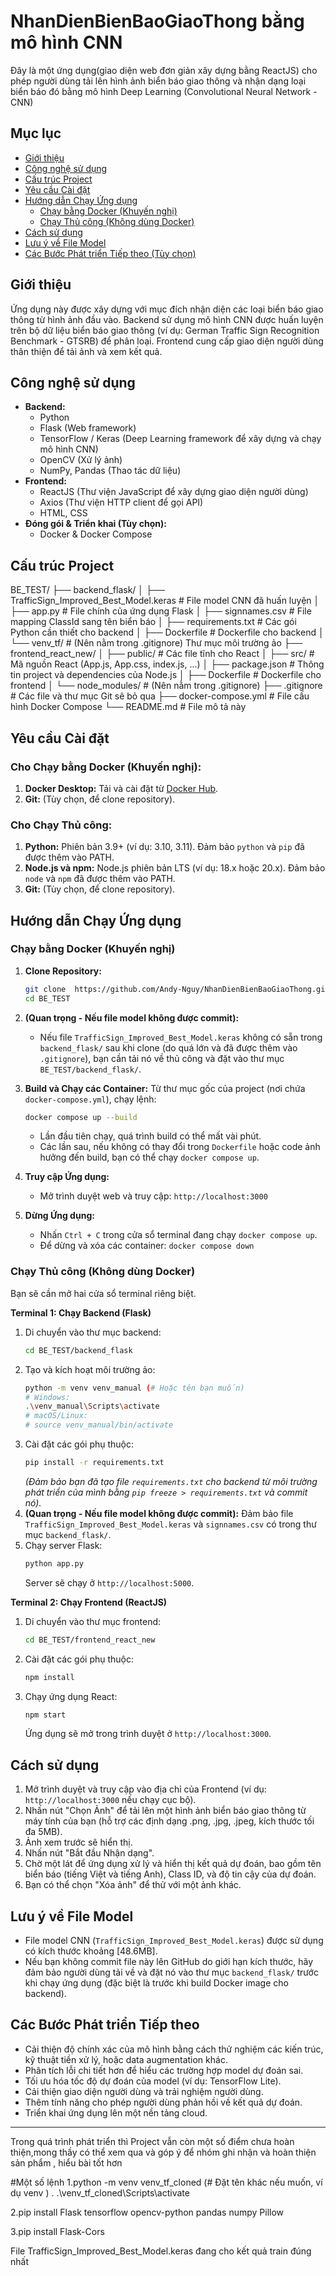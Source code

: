 ﻿# NhanDienBienBaoGiaoThong bằng mô hình CNN

Đây là một ứng dụng(giao diện web đơn giản xây dựng bằng ReactJS) cho phép người dùng tải lên hình ảnh biển báo giao thông và nhận dạng loại biển báo đó bằng mô hình Deep Learning (Convolutional Neural Network - CNN)

## Mục lục

- [Giới thiệu](#giới-thiệu)
- [Công nghệ sử dụng](#công-nghệ-sử-dụng)
- [Cấu trúc Project](#cấu-trúc-project)
- [Yêu cầu Cài đặt](#yêu-cầu-cài-đặt)
- [Hướng dẫn Chạy Ứng dụng](#hướng-dẫn-chạy-ứng-dụng)
  - [Chạy bằng Docker (Khuyến nghị)](#chạy-bằng-docker-khuyến-nghị)
  - [Chạy Thủ công (Không dùng Docker)](#chạy-thủ-công-không-dùng-docker)
- [Cách sử dụng](#cách-sử-dụng)
- [Lưu ý về File Model](#lưu-ý-về-file-model)
- [Các Bước Phát triển Tiếp theo (Tùy chọn)](#các-bước-phát-triển-tiếp-theo-tùy-chọn)

## Giới thiệu

Ứng dụng này được xây dựng với mục đích nhận diện các loại biển báo giao thông từ hình ảnh đầu vào. Backend sử dụng mô hình CNN được huấn luyện trên bộ dữ liệu biển báo giao thông (ví dụ: German Traffic Sign Recognition Benchmark - GTSRB) để phân loại. Frontend cung cấp giao diện người dùng thân thiện để tải ảnh và xem kết quả.

## Công nghệ sử dụng

*   **Backend:**
    *   Python
    *   Flask (Web framework)
    *   TensorFlow / Keras (Deep Learning framework để xây dựng và chạy mô hình CNN)
    *   OpenCV (Xử lý ảnh)
    *   NumPy, Pandas (Thao tác dữ liệu)
*   **Frontend:**
    *   ReactJS (Thư viện JavaScript để xây dựng giao diện người dùng)
    *   Axios (Thư viện HTTP client để gọi API)
    *   HTML, CSS
*   **Đóng gói & Triển khai (Tùy chọn):**
    *   Docker & Docker Compose

## Cấu trúc Project
BE_TEST/
├── backend_flask/
│ ├── TrafficSign_Improved_Best_Model.keras # File model CNN đã huấn luyện
│ ├── app.py # File chính của ứng dụng Flask
│ ├── signnames.csv # File mapping ClassId sang tên biển báo
│ ├── requirements.txt # Các gói Python cần thiết cho backend
│ ├── Dockerfile # Dockerfile cho backend
│ └── venv_tf/ # (Nên nằm trong .gitignore) Thư mục môi trường ảo
├── frontend_react_new/
│ ├── public/ # Các file tĩnh cho React
│ ├── src/ # Mã nguồn React (App.js, App.css, index.js, ...)
│ ├── package.json # Thông tin project và dependencies của Node.js
│ ├── Dockerfile # Dockerfile cho frontend
│ └── node_modules/ # (Nên nằm trong .gitignore)
├── .gitignore # Các file và thư mục Git sẽ bỏ qua
├── docker-compose.yml # File cấu hình Docker Compose
└── README.md # File mô tả này

## Yêu cầu Cài đặt

### Cho Chạy bằng Docker (Khuyến nghị):
1.  **Docker Desktop:** Tải và cài đặt từ [Docker Hub](https://www.docker.com/products/docker-desktop/).
2.  **Git:** (Tùy chọn, để clone repository).

### Cho Chạy Thủ công:
1.  **Python:** Phiên bản 3.9+ (ví dụ: 3.10, 3.11). Đảm bảo `python` và `pip` đã được thêm vào PATH.
2.  **Node.js và npm:** Node.js phiên bản LTS (ví dụ: 18.x hoặc 20.x). Đảm bảo `node` và `npm` đã được thêm vào PATH.
3.  **Git:** (Tùy chọn, để clone repository).

## Hướng dẫn Chạy Ứng dụng

### Chạy bằng Docker (Khuyến nghị)

1.  **Clone Repository:**
    ```bash
    git clone  https://github.com/Andy-Nguy/NhanDienBienBaoGiaoThong.git
    cd BE_TEST
    ```

2.  **(Quan trọng - Nếu file model không được commit):**
    *   Nếu file `TrafficSign_Improved_Best_Model.keras` không có sẵn trong `backend_flask/` sau khi clone (do quá lớn và đã được thêm vào `.gitignore`), bạn cần tải nó về thủ công và đặt vào thư mục `BE_TEST/backend_flask/`.

3.  **Build và Chạy các Container:**
    Từ thư mục gốc của project (nơi chứa `docker-compose.yml`), chạy lệnh:
    ```bash
    docker compose up --build
    ```
    *   Lần đầu tiên chạy, quá trình build có thể mất vài phút.
    *   Các lần sau, nếu không có thay đổi trong `Dockerfile` hoặc code ảnh hưởng đến build, bạn có thể chạy `docker compose up`.

4.  **Truy cập Ứng dụng:**
    *   Mở trình duyệt web và truy cập: `http://localhost:3000`

5.  **Dừng Ứng dụng:**
    *   Nhấn `Ctrl + C` trong cửa sổ terminal đang chạy `docker compose up`.
    *   Để dừng và xóa các container: `docker compose down`

### Chạy Thủ công (Không dùng Docker)

Bạn sẽ cần mở hai cửa sổ terminal riêng biệt.

**Terminal 1: Chạy Backend (Flask)**

1.  Di chuyển vào thư mục backend:
    ```bash
    cd BE_TEST/backend_flask
    ```
2.  Tạo và kích hoạt môi trường ảo:
    ```bash
    python -m venv venv_manual (# Hoặc tên bạn muốn)
    # Windows:
    .\venv_manual\Scripts\activate
    # macOS/Linux:
    # source venv_manual/bin/activate
    ```
3.  Cài đặt các gói phụ thuộc:
    ```bash
    pip install -r requirements.txt
    ```
    *(Đảm bảo bạn đã tạo file `requirements.txt` cho backend từ môi trường phát triển của mình bằng `pip freeze > requirements.txt` và commit nó).*
4.  **(Quan trọng - Nếu file model không được commit):** Đảm bảo file `TrafficSign_Improved_Best_Model.keras` và `signnames.csv` có trong thư mục `backend_flask/`.
5.  Chạy server Flask:
    ```bash
    python app.py
    ```
    Server sẽ chạy ở `http://localhost:5000`.

**Terminal 2: Chạy Frontend (ReactJS)**

1.  Di chuyển vào thư mục frontend:
    ```bash
    cd BE_TEST/frontend_react_new
    ```
2.  Cài đặt các gói phụ thuộc:
    ```bash
    npm install
    ```
3.  Chạy ứng dụng React:
    ```bash
    npm start
    ```
    Ứng dụng sẽ mở trong trình duyệt ở `http://localhost:3000`.

## Cách sử dụng

1.  Mở trình duyệt và truy cập vào địa chỉ của Frontend (ví dụ: `http://localhost:3000` nếu chạy cục bộ).
2.  Nhấn nút "Chọn Ảnh" để tải lên một hình ảnh biển báo giao thông từ máy tính của bạn (hỗ trợ các định dạng .png, .jpg, .jpeg, kích thước tối đa 5MB).
3.  Ảnh xem trước sẽ hiển thị.
4.  Nhấn nút "Bắt đầu Nhận dạng".
5.  Chờ một lát để ứng dụng xử lý và hiển thị kết quả dự đoán, bao gồm tên biển báo (tiếng Việt và tiếng Anh), Class ID, và độ tin cậy của dự đoán.
6.  Bạn có thể chọn "Xóa ảnh" để thử với một ảnh khác.

## Lưu ý về File Model

*   File model CNN (`TrafficSign_Improved_Best_Model.keras`) được sử dụng có kích thước khoảng [48.6MB].
*   Nếu bạn không commit file này lên GitHub do giới hạn kích thước, hãy đảm bảo người dùng tải về và đặt nó vào thư mục `backend_flask/` trước khi chạy ứng dụng (đặc biệt là trước khi build Docker image cho backend).

## Các Bước Phát triển Tiếp theo 

*   Cải thiện độ chính xác của mô hình bằng cách thử nghiệm các kiến trúc, kỹ thuật tiền xử lý, hoặc data augmentation khác.
*   Phân tích lỗi chi tiết hơn để hiểu các trường hợp model dự đoán sai.
*   Tối ưu hóa tốc độ dự đoán của model (ví dụ: TensorFlow Lite).
*   Cải thiện giao diện người dùng và trải nghiệm người dùng.
*   Thêm tính năng cho phép người dùng phản hồi về kết quả dự đoán.
*   Triển khai ứng dụng lên một nền tảng cloud.

---

Trong quá trình phát triển thì Project vẫn còn một số điểm chưa hoàn thiện,mong thầy có thể xem qua và góp ý để nhóm ghi nhận và hoàn thiện sản phẩm , hiểu bài tốt hơn




#Một số lệnh 
1.python -m venv venv_tf_cloned (# Đặt tên khác nếu muốn, ví dụ venv )
  . .\venv_tf_cloned\Scripts\activate

2.pip install Flask tensorflow opencv-python pandas numpy Pillow

3.pip install Flask-Cors

  File TrafficSign_Improved_Best_Model.keras đang cho kết quả train đúng nhất
